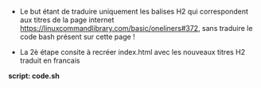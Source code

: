 - Le but étant de traduire uniquement les balises H2 qui correspondent aux titres de la page internet https://linuxcommandlibrary.com/basic/oneliners#372, sans traduire le code bash présent sur cette page !

- La 2è étape consite à recréer index.html avec les nouveaux titres H2 traduit en francais

**script: code.sh**
